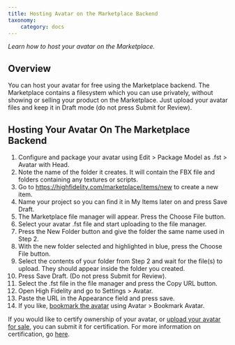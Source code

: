```yaml
---
title: Hosting Avatar on the Marketplace Backend
taxonomy:
    category: docs
---
```

*Learn how to host your avatar on the Marketplace.*

## Overview
You can host your avatar for free using the Marketplace backend. The Marketplace contains a filesystem which you can use privately, without showing or selling your product on the Marketplace. Just upload your avatar files and keep it in Draft mode (do not press Submit for Review).

## Hosting Your Avatar On The Marketplace Backend
1. Configure and package your avatar using Edit > Package Model as .fst > Avatar with Head.
2. Note the name of the folder it creates. It will contain the FBX file and folders containing any textures or scripts.
3. Go to https://highfidelity.com/marketplace/items/new to create a new item.
4. Name your project so you can find it in My Items later on and press Save Draft. 
5. The Marketplace file manager will appear. Press the Choose File button.
6. Select your avatar .fst file and start uploading to the file manager.
7. Press the New Folder button and give the folder the same name used in Step 2.
8. With the new folder selected and highlighted in blue, press the Choose File button.
9. Select the contents of your folder from Step 2 and wait for the file(s) to upload. They should appear inside the folder you created.
10. Press Save Draft.  (Do not press Submit for Review).
11. Select the .fst file in the file manager and press the Copy URL button.  
12. Open High Fidelity and go to Settings > Avatar.
13. Paste the URL in the Appearance field and press save.
14. If you like, [bookmark the avatar](https://docs.highfidelity.com/create-and-explore/avatars/bookmark-avatar) using Avatar > Bookmark Avatar.

If you would like to certify ownership of your avatar, or [upload your avatar for sale](https://docs.highfidelity.com/high-fidelity-commerce/marketplace/sell), you can submit it for certification. For more information on certification, go [here](https://docs.highfidelity.com/high-fidelity-commerce/basics/pop).